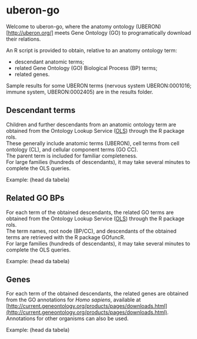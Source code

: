 # uberon-go

Welcome to uberon-go, where the anatomy ontology (UBERON)[http://uberon.org/] meets Gene Ontology (GO) to programatically download their relations.

An R script is provided to obtain, relative to an anatomy ontology term:
- descendant anatomic terms;
- related Gene Ontology (GO) Biological Process (BP) terms;
- related genes.

Sample results for some UBERON terms (nervous system UBERON:0001016; immune system, UBERON:0002405) are in the results folder.

## Descendant terms

Children and further descendants from an anatomic ontology term are obtained from the Ontology Lookup Service ([OLS](https://www.ebi.ac.uk/ols4/)) through the R package rols.  
These generally include anatomic terms (UBERON), cell terms from cell ontology (CL), and cellular component terms (GO CC).  
The parent term is included for familiar completeness.  
For large families (hundreds of descendants), it may take several minutes to complete the OLS queries.  

Example:
(head da tabela)

## Related GO BPs

For each term of the obtained descendants, the related GO terms are obtained from the Ontology Lookup Service ([OLS](https://www.ebi.ac.uk/ols4/)) through the R package rols.  
The term names, root node (BP/CC), and descendants of the obtained terms are retrieved with the R package GOfuncR.  
For large families (hundreds of descendants), it may take several minutes to complete the OLS queries.  

Example:
(head da tabela)


## Genes

For each term of the obtained descendants, the related genes are obtained from the GO annotations for _Homo sapiens_, available at [http://current.geneontology.org/products/pages/downloads.html](http://current.geneontology.org/products/pages/downloads.html). Annotations for other organisms can also be used.

Example:
(head da tabela)
